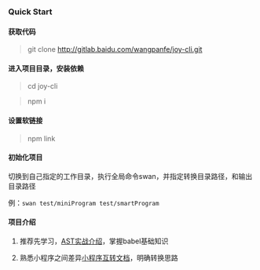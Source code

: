 ### Quick Start
####  获取代码
> git clone http://gitlab.baidu.com/wangpanfe/joy-cli.git

#### 进入项目目录，安装依赖
> cd joy-cli

> npm i

#### 设置软链接
> npm link 

#### 初始化项目
切换到自己指定的工作目录，执行全局命令swan，并指定转换目录路径，和输出目录路径

例：`swan test/miniProgram test/smartProgram`

#### 项目介绍

1. 推荐先学习，[AST实战介绍]()，掌握babel基础知识

2. 熟悉小程序之间差异[小程序互转文档](https://juejin.im/post/5d70b6e0518825103e545a21)，明确转换思路
